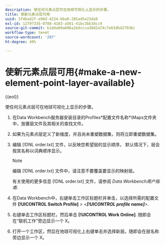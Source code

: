 ```yaml
---
description: 使任何元素点层可在地球可视化上显示的步骤。
title: 使新元素点层可用
uuid: 5f4bad2f-e98d-4224-bba8-285ad5e23da9
exl-id: 12797335-0788-4103-a581-41bc3bb3dcc9
source-git-commit: b1dda69a606a16dccca30d2a74c7e63dbd27936c
workflow-type: tm+mt
source-wordcount: '207'
ht-degree: 49%

---
```


# 使新元素点层可用{#make-a-new-element-point-layer-available}

{{eol}}

使任何元素点层可在地球可视化上显示的步骤。

1. 在Data Workbench服务器安装目录的Profiles\*配置文件名称*\Maps文件夹中，放置层文件及其相关的查找文件。
1. 如果为元素点层定义了新维度，并且尚未重塑数据集，则将立即重塑数据集。
1. 编辑 [!DNL order.txt] 文件，以反映您希望层的显示顺序。 默认情况下，层会按其名称以词典顺序显示。

   >[!NOTE]
   >
   >编辑 [!DNL order.txt] 文件中，请注意不要覆盖要显示的映射层。

   有关使用的更多信息 [!DNL order.txt] 文件，请参阅 *Data Workbench用户指南*.

1. 在Data Workbench中，右键单击工作区标题栏并单击，以选择所需的配置文件 **[!UICONTROL Switch Profile]** > *&lt;**[!UICONTROL profile name]**>*.
1. 右键单击工作区标题栏，然后单击 **[!UICONTROL Work Online]**. 随即会在“联机工作”旁边显示一个 X。
1. 打开一个工作区，然后在地球可视化上右键单击并选择新层。随即会在层名称旁边显示一个 X。
